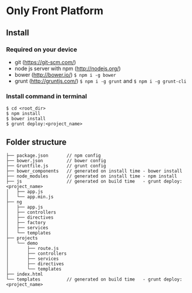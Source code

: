 # Only Front Platform

## Install

### Required on your device
 
 - git (https://git-scm.com/)
 - node js server with npm (http://nodejs.org/)
 - bower (http://bower.io/)    `$ npm i -g bower`
 - grunt (http://gruntjs.com/) `$ npm i -g grunt` and `$ npm i -g grunt-cli` 
 
### Install command in terminal
 
 ```
 $ cd <root_dir>
 $ npm install
 $ bower install
 $ grunt deploy:<project_name>
 ```
 
## Folder structure

 ```
 ├── package.json       // npm config
 ├── bower.json         // bower config
 ├── Gruntfile.js       // grunt config
 ├── bower_components   // generated on install time - bower install
 ├── node_modules       // generated on install time - npm install
 ├── js                 // generated on build time   - grunt deploy:<project_name>
 │   ├── app.js
 │   └── app.min.js
 ├── ng
 │   ├── app.js
 │   ├── controllers
 │   ├── directives
 │   ├── factory
 │   ├── services
 │   └── templates
 ├── projects
 │   └── demo
 │       ├── route.js
 │       ├── controllers
 │       ├── services
 │       ├── directives
 │       └── templates
 ├── index.html
 └── templates          // generated on build time   - grunt deploy:<project_name>
 ```